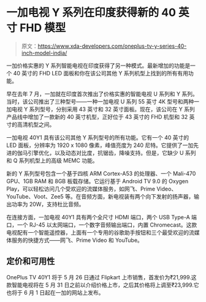 # 一加电视 Y 系列在印度获得新的 40 英寸 FHD 模型

> 原文：<https://www.xda-developers.com/oneplus-tv-y-series-40-inch-model-india/>

一加价格实惠的 Y 系列智能电视在印度获得了另一种模式。最新增加的功能是一个 40 英寸的 FHD LED 面板和你在该公司其他 Y 系列机型上找到的所有有用功能。

早在去年 7 月，一加就在印度首次推出了价格实惠的智能电视 U 系列和 Y 系列。当时，该公司推出了三种型号——一种一加电视 U 系列 55 英寸 4K 型号和两种一加电视 Y 系列型号，分别采用 43 英寸和 32 英寸面板。现在，该公司在 Y 系列产品线中增加了一款新的 40 英寸机型，正好位于 43 英寸的 FHD 机型和 32 英寸的高清机型之间。

一加电视 40Y1 具有该公司其他 Y 系列型号的所有功能。它有一个 40 英寸的 LED 面板，分辨率为 1920 x 1080 像素，峰值亮度为 240 尼特。它提供了一加先进的伽马引擎优化，以及动态对比度，抗锯齿，降噪支持。但是，它缺少 U 系列和 Q 系列机型上的高级 MEMC 功能。

新的 Y 系列型号包含一个基于四核 ARM Cortex-A53 的处理器、一个 Mali-470 GPU、1GB RAM 和 8GB 板载存储。它运行基于 Android TV 9.0 的 Oxygen Play，可以轻松访问几个受欢迎的流媒体服务，如网飞、Prime Video、YouTube、Voot、Zee5 等。在音频方面，新电视装有两个向下发射的扬声器，输出功率为 20W，支持杜比音频。

在连接方面，一加电视 40Y1 具有两个全尺寸 HDMI 端口，两个 USB Type-A 端口，一个 RJ-45 以太网端口，一个数字音频输出端口，内置 Chromecast。这款电视配有一个智能遥控器，上面有一个专用的谷歌助手按钮和三个最受欢迎的流媒体服务的快捷方式——网飞、Prime Video 和 YouTube。

## 定价和可用性

OnePlus TV 40Y1 将于 5 月 26 日通过 Flipkart 上市销售，首发价为₹21,999.这款智能电视将在 5 月 31 日之前以介绍价格上市，之后其价格将上调至₹23,999.它也将于 6 月 1 日起在一加的网站上发布。
